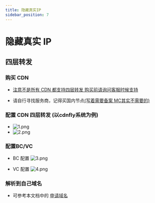 ```yaml
---
title: 隐藏真实IP
sidebar_position: 7
---
```


# 隐藏真实 IP

## 四层转发

### 购买 CDN

+ <u>注意不是所有 CDN 都支持四层转发 购买前请询问客服时候支持</u>

+ 请自行寻找服务商，记得买国内节点<u>(写着需要备案 MC其实不需要的)</u>

### 配置 CDN 四层转发  (以cdnfly系统为例)

+ ![1.png](https://img2.imgtp.com/2024/05/20/ZNjg7mkL.png)
+ ![2.png](https://img2.imgtp.com/2024/05/20/XRtFbjwE.png)

### 配置BC/VC

+ BC 配置 ![3.png](https://img2.imgtp.com/2024/05/20/Do8x5gQo.png)

+ VC 配置 ![4.png](https://img2.imgtp.com/2024/05/20/EyRITRd0.png)

### 解析到自己域名

+ 可参考本文档中的 [申请域名](https://nitwikit.8aka.org/advance/domain-application-and-dns-resolution)
